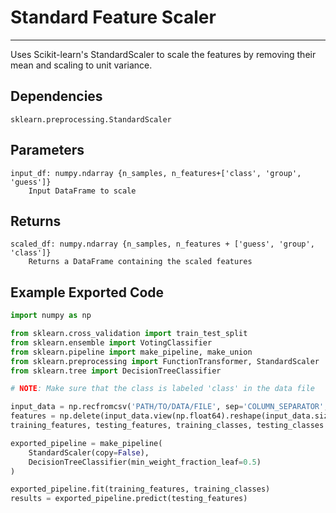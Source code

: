 # Standard Feature Scaler
* * *

Uses Scikit-learn's StandardScaler to scale the features by removing their mean and scaling to unit variance.

## Dependencies
    sklearn.preprocessing.StandardScaler

Parameters
----------
    input_df: numpy.ndarray {n_samples, n_features+['class', 'group', 'guess']}
        Input DataFrame to scale

Returns
-------
    scaled_df: numpy.ndarray {n_samples, n_features + ['guess', 'group', 'class']}
        Returns a DataFrame containing the scaled features

Example Exported Code
---------------------

```Python
import numpy as np

from sklearn.cross_validation import train_test_split
from sklearn.ensemble import VotingClassifier
from sklearn.pipeline import make_pipeline, make_union
from sklearn.preprocessing import FunctionTransformer, StandardScaler
from sklearn.tree import DecisionTreeClassifier

# NOTE: Make sure that the class is labeled 'class' in the data file

input_data = np.recfromcsv('PATH/TO/DATA/FILE', sep='COLUMN_SEPARATOR', dtype=np.float64)
features = np.delete(input_data.view(np.float64).reshape(input_data.size, -1), input_data.dtype.names.index('class'), axis=1)
training_features, testing_features, training_classes, testing_classes =     train_test_split(features, tpot_data['class'], random_state=42)

exported_pipeline = make_pipeline(
    StandardScaler(copy=False),
    DecisionTreeClassifier(min_weight_fraction_leaf=0.5)
)

exported_pipeline.fit(training_features, training_classes)
results = exported_pipeline.predict(testing_features)

```

